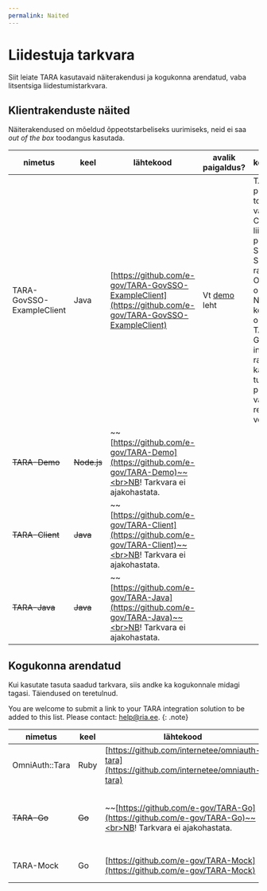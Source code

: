 ```yaml
---
permalink: Naited
---
```


# Liidestuja tarkvara

Siit leiate TARA kasutavaid näiterakendusi ja kogukonna arendatud, vaba litsentsiga liidestumistarkvara.

## Klientrakenduste näited

Näiterakendused on mõeldud õppeotstarbeliseks uurimiseks, neid ei saa _out of the box_ toodangus kasutada. 

| nimetus | keel | lähtekood | avalik paigaldus? | kommentaarid |
|---------|------|-----------|-------------------|--------------|
| TARA-GovSSO-ExampleClient | Java | [https://github.com/e-gov/TARA-GovSSO-ExampleClient](https://github.com/e-gov/TARA-GovSSO-ExampleClient) | Vt [demo](Demo) leht | TARA protokolli toetamiseks vajalik OpenID Connect liidestus põhineb Spring Security raamistiku OAuth 2.0 osal. Näidiskliendi koodibaasis on toetatud nii TARA kui ka GovSSO integratsioon, rakenduse käivitamisel tuleb Spring profiiliga valida üks režiim (TARA või GovSSO). |
| ~~TARA-Demo~~ | ~~Node.js~~ | ~~[https://github.com/e-gov/TARA-Demo](https://github.com/e-gov/TARA-Demo)~~<br>NB! Tarkvara ei ajakohastata. | | |
| ~~TARA-Client~~ | ~~Java~~ | ~~[https://github.com/e-gov/TARA-Client](https://github.com/e-gov/TARA-Client)~~<br>NB! Tarkvara ei ajakohastata. | |
| ~~TARA-Java~~ | ~~Java~~ | ~~[https://github.com/e-gov/TARA-Java](https://github.com/e-gov/TARA-Java)~~<br>NB! Tarkvara ei ajakohastata. | | |

## Kogukonna arendatud

Kui kasutate tasuta saadud tarkvara, siis andke ka kogukonnale midagi tagasi. Täiendused on teretulnud.

You are welcome to submit a link to your TARA integration solution to be added to this list. Please contact: [help@ria.ee](mailto:help@ria.ee).
{: .note}

| nimetus | keel | lähtekood | väljatöötaja |
|---------|------|-----------|--------------|
| OmniAuth::Tara | Ruby | [https://github.com/internetee/omniauth-tara](https://github.com/internetee/omniauth-tara) | Estonian Internet Foundation |
| ~~TARA-Go~~ | ~~Go~~ | ~~[https://github.com/e-gov/TARA-Go](https://github.com/e-gov/TARA-Go)~~<br>NB! Tarkvara ei ajakohastata. | ~~AS Cybernetica Riigi Infosüsteemi Ameti tellimusel~~ |
| TARA-Mock | Go | [https://github.com/e-gov/TARA-Mock](https://github.com/e-gov/TARA-Mock) | Riigi Infosüsteemi Amet |
